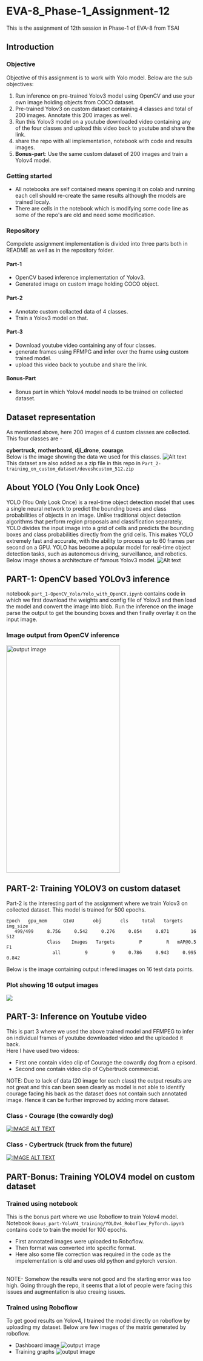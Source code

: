 # EVA-8_Phase-1_Assignment-12
This is the assignment of 12th session in Phase-1 of EVA-8 from TSAI

## Introduction

### Objective
Objective of this assignment is to work with Yolo model. Below are the sub objectives:
1. Run inference on pre-trained Yolov3 model using OpenCV and use your own image holding objects from COCO dataset.
2. Pre-trained Yolov3 on custom dataset containing 4 classes and total of 200 images. Annotate this 200 images as well.
3. Run this Yolov3 model on a youtube downloaded video containing any of the four classes and upload this video back to youtube and share the link.
4. share the repo with all implementation, notebook with code and results images.
4. **Bonus-part**: Use the same custom dataset of 200 images and train a Yolov4 model.

### Getting started
- All notebooks are self contained means opening it on colab and running each cell should re-create the same results although the models are trained localy.
- There are cells in the notebook which is modifying some code line as some of the repo's are old and need some modification.
### Repository 
Compelete assignment implementation is divided into three parts both in README as well as in the repository folder.

#### Part-1
- OpenCV based inference implementation of Yolov3.
- Generated image on custom image holding COCO object.

#### Part-2
- Annotate custom collacted data of 4 classes.
- Train a Yolov3 model on that.

#### Part-3
- Download youtube video containing any of four classes.
- generate frames using FFMPG and infer over the frame using custom trained model.
- upload this video back to youtube and share the link.

#### Bonus-Part
- Bonus part in which Yolov4 model needs to be trained on collected dataset.

## Dataset representation
As mentioned above, here 200 images of 4 custom classes are collected. This four classes are -

 **cybertruck**, **motherboard**, **dji_drone**, **courage**.
<br>
Below is the image showing the data we used for this classes.
![Alt text](Part_2-training_on_custom_dataset/dataset.png?raw=true "model architecture")
This dataset are also added as a zip file in this repo in `Part_2-training_on_custom_dataset/deveshcustom_512.zip`

## About YOLO (You Only Look Once)
YOLO (You Only Look Once) is a real-time object detection model that uses a single neural network to predict the bounding boxes and class probabilities of objects in an image. Unlike traditional object detection algorithms that perform region proposals and classification separately, YOLO divides the input image into a grid of cells and predicts the bounding boxes and class probabilities directly from the grid cells. This makes YOLO extremely fast and accurate, with the ability to process up to 60 frames per second on a GPU. YOLO has become a popular model for real-time object detection tasks, such as autonomous driving, surveillance, and robotics.
<br>
Below image shows a architecture of famous Yolov3 model.
![Alt text](Part_2-training_on_custom_dataset/yolov3_arch.PNG?raw=true "model architecture")

## PART-1: OpenCV based YOLOv3 inference
notebook `part_1-OpenCV_Yolo/Yolo_with_OpenCV.ipynb` contains code in which we first download the weights and config file of Yolov3 and then load the model and convert the image into blob. Run the inference on the image parse the output to get the bounding boxes and then finally overlay it on the input image.
### Image output from OpenCV inference
<img src="Part_1-OpenCV_Yolo/image_out.jpg" width="300" height="600" title="output image">

## PART-2: Training YOLOV3 on custom dataset
Part-2 is the interesting part of the assignment where we train Yolov3 on collected dataset. This model is trained for 500 epochs.
```
Epoch   gpu_mem      GIoU       obj       cls     total   targets  img_size
   499/499     8.75G     0.542     0.276     0.054     0.871        16       512
               Class    Images   Targets         P         R   mAP@0.5        F1
                 all         9         9     0.786     0.943     0.995     0.842
```
Below is the image containing output infered images on 16 test data points.
### Plot showing 16 output images
<img src="Part_2-training_on_custom_dataset/16_output.png">

## PART-3: Inference on Youtube video
This is part 3 where we used the above trained model and FFMPEG to infer on individual frames of youtube downloaded video and the uploaded it back.
<br>
Here I have used two videos:
- First one contain video clip of Courage the cowardly dog from a episord.
- Second one contain video clip of Cybertruck commercial.

NOTE: Due to lack of data (20 image for each class) the output results are not great and this can been seen clearly as model is not able to identify courage facing his back as the dataset does not contain such annotated image. Hence it can be further improved by adding more dataset.
### Class - Courage (the cowardly dog)
[![IMAGE ALT TEXT](https://img.youtube.com/vi/mxIH-kjL918/0.jpg)](https://www.youtube.com/watch?v=Vnumdu73oUI)

### Class - Cybertruck (truck from the future)
[![IMAGE ALT TEXT](https://img.youtube.com/vi/J2U9Hmmpqhc/0.jpg)](https://www.youtube.com/watch?v=lrXfjzat3po)


## PART-Bonus: Training YOLOV4 model on custom dataset
### Trained using notebook
This is the bonus part where we use Roboflow to train Yolov4 model.
Notebook `Bonus_part-YoloV4_training/YOLOv4_Roboflow_PyTorch.ipynb` contains code to train the model for 100 epochs.

- First annotated images were uploaded to Roboflow.
- Then format was converted into specific format.
- Here also some file correction was required in the code as the impelementation is old and uses old python and pytorch version.
<br>
NOTE- Somehow the results were not good and the starting error was too high. Going through the repo, it seems that a lot of people were facing this issues and augmentation is also creaing issues.

### Trained using Roboflow
To get good results on Yolov4, I trained the model directly on roboflow by uploading my dataset.
Below are few images of the matrix generated by roboflow.
 - Dashboard image
    <img src="Bonus_part-YoloV4_training/dashboard.PNG" title="output image">
 - Training graphs
    <img src="Bonus_part-YoloV4_training/training_graph.PNG" title="output image">
